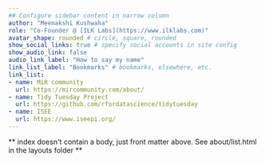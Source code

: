 ```yaml
---
## Configure sidebar content in narrow column
author: "Meenakshi Kushwaha"
role: "Co-Founder @ [ILK Labs](https://www.ilklabs.com)"
avatar_shape: rounded # circle, square, rounded
show_social_links: true # specify social accounts in site config
show_audio_link: false
audio_link_label: "How to say my name"
link_list_label: "Bookmarks" # bookmarks, elsewhere, etc.
link_list:
- name: MiR community
  url: https://mircommunity.com/about/
- name: Tidy Tuesday Project 
  url: https://github.com/rfordatascience/tidytuesday
- name: ISEE
  url: https://www.iseepi.org/
---
```


** index doesn't contain a body, just front matter above.
See about/list.html in the layouts folder **
